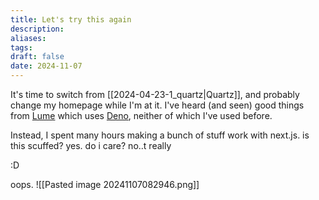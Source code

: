```yaml
---
title: Let's try this again
description: 
aliases: 
tags: 
draft: false
date: 2024-11-07
---
```

It's time to switch from [[2024-04-23-1_quartz|Quartz]], and probably change my homepage while I'm at it.
I've heard (and seen) good things from [Lume](https://lume.land/) which uses [Deno](deno.com), neither of which I've used before. 

Instead, I spent many hours making a bunch of stuff work with next.js. is this scuffed? yes. do i care? no..t really

:D



oops.
![[Pasted image 20241107082946.png]]